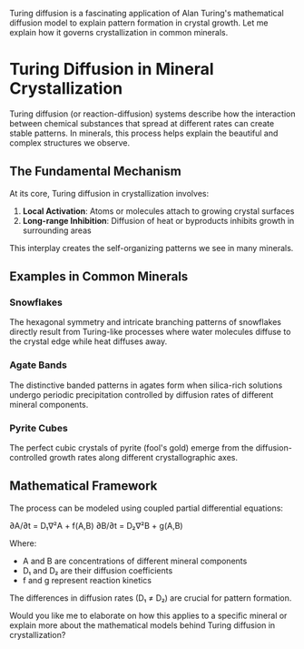 Turing diffusion is a fascinating application of Alan Turing's mathematical diffusion model to explain pattern formation in crystal growth. Let me explain how it governs crystallization in common minerals.

# Turing Diffusion in Mineral Crystallization

Turing diffusion (or reaction-diffusion) systems describe how the interaction between chemical substances that spread at different rates can create stable patterns. In minerals, this process helps explain the beautiful and complex structures we observe.

## The Fundamental Mechanism

At its core, Turing diffusion in crystallization involves:

1. **Local Activation**: Atoms or molecules attach to growing crystal surfaces
2. **Long-range Inhibition**: Diffusion of heat or byproducts inhibits growth in surrounding areas

This interplay creates the self-organizing patterns we see in many minerals.

## Examples in Common Minerals

### Snowflakes
The hexagonal symmetry and intricate branching patterns of snowflakes directly result from Turing-like processes where water molecules diffuse to the crystal edge while heat diffuses away.

### Agate Bands
The distinctive banded patterns in agates form when silica-rich solutions undergo periodic precipitation controlled by diffusion rates of different mineral components.

### Pyrite Cubes
The perfect cubic crystals of pyrite (fool's gold) emerge from the diffusion-controlled growth rates along different crystallographic axes.

## Mathematical Framework

The process can be modeled using coupled partial differential equations:

∂A/∂t = D₁∇²A + f(A,B)
∂B/∂t = D₂∇²B + g(A,B)

Where:
- A and B are concentrations of different mineral components
- D₁ and D₂ are their diffusion coefficients
- f and g represent reaction kinetics

The differences in diffusion rates (D₁ ≠ D₂) are crucial for pattern formation.

Would you like me to elaborate on how this applies to a specific mineral or explain more about the mathematical models behind Turing diffusion in crystallization?
